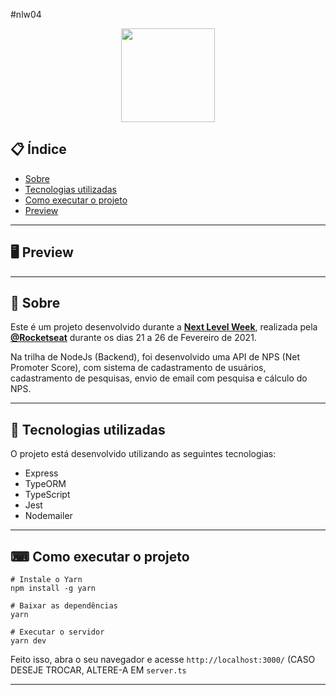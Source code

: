 #nlw04
<p align="center">
  <img src="https://ik.imagekit.io/uafxvegvbr1/nlwgithub_IwfcyXWsk.png" width="150" >
</p>

<div align="center">

</div>

## 📋 Índice

- [Sobre](#-Sobre)
- [Tecnologias utilizadas](#-Tecnologias-utilizadas)
- [Como executar o projeto](#-Como-executar-o-projeto)
- [Preview](#-Preview)

---

## 🖥 Preview 

<p align="center">
</p>

---

## 📖 Sobre 

Este é um projeto desenvolvido durante a **[Next Level Week](https://nextlevelweek.com/)**, realizada pela **[@Rocketseat](https://github.com/Rocketseat)** durante os dias 21 a 26 de Fevereiro de 2021.

Na trilha de NodeJs (Backend), foi desenvolvido uma API de NPS (Net Promoter Score), com sistema de cadastramento de usuários, cadastramento de pesquisas, envio de email com pesquisa e cálculo do NPS.

--- 

## 🚀 Tecnologias utilizadas

O projeto está desenvolvido utilizando as seguintes tecnologias:

- Express
- TypeORM
- TypeScript
- Jest 
- Nodemailer 

--- 

## ⌨ Como executar o projeto

```
# Instale o Yarn
npm install -g yarn

# Baixar as dependências
yarn

# Executar o servidor
yarn dev
```

Feito isso, abra o seu navegador e acesse `http://localhost:3000/` (CASO DESEJE TROCAR, ALTERE-A EM `server.ts`

---
